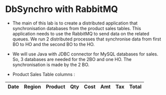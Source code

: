 
# DbSynchro with RabbitMQ

- The main of this lab is to create a distributed application that synchronisation databases from the product sales tables. This application needs to use the RabbitMQ to
send data on the related queues. We run 2 distributed processes that synchronise data from first BO to HO and the second BO to the HO.

- We will use Java with JDBC connector for MySQL databases for sales. So, 3 databases are needed for the 2BO and one HO. The synchronisation is made by the 2
BO.

- Product Sales Table columns :

| Date  | Region | Product | Qty | Cost | Amt | Tax | Total
| ------------- | ------------- | ------------- | ------------- | ------------- | ------------- | ------------- | ------------- |

